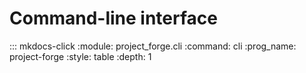 # Command-line interface

::: mkdocs-click
:module: project_forge.cli
:command: cli
:prog_name: project-forge
:style: table
:depth: 1
